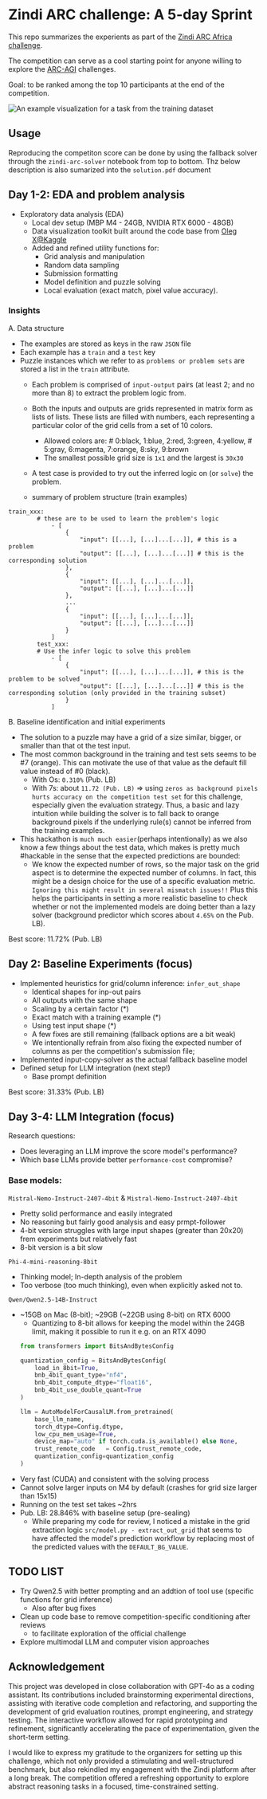 # Zindi ARC challenge: A 5-day Sprint
This repo summarizes the experients as part of the [Zindi ARC Africa challenge](https://zindi.africa/competitions/the-arc-challenge-africa).

The competition can serve as a cool starting point for anyone willing to explore the [ARC-AGI](https://arcprize.org/) challenges. 

Goal: to be ranked among the top 10 participants at the end of the competition.

![An example visualization for a task from the training dataset](imgs/train_0413.png
 "Optional Title")

 ## Usage
 Reproducing the competiton score can be done by using the fallback solver through the `zindi-arc-solver` notebook from top to bottom. Thz below description is also sumarized into the `solution.pdf` document

## Day 1-2: EDA and problem analysis
- Exploratory data analysis (EDA)
   - Local dev setup (MBP M4 - 24GB, NVIDIA RTX 6000 - 48GB)
   - Data visualization toolkit built around the code base from [Oleg X@Kaggle](https://www.kaggle.com/code/allegich/arc-agi-2025-starter-notebook-eda/notebook)
   - Added and refined utility functions for: 
      - Grid analysis and manipulation
      - Random data sampling
      - Submission formatting
      - Model definition and puzzle solving
      - Local evaluation (exact match, pixel value accuracy).

### Insights
A. Data structure
- The examples are stored as keys in the raw `JSON` file
- Each example has a `train` and a `test` key
- Puzzle instances which we refer to as `problems or problem sets` are stored a list in the `train` attribute. 
    - Each problem is comprised of `input-output` pairs (at least 2; and no more than 8) to extract the problem logic from.
    - Both the inputs and outputs are grids represented in matrix form as lists of lists. These lists are filled with numbers, each representing a particular color of the grid cells from a set of 10 colors.
        - Allowed colors are: # 0:black, 1:blue, 2:red, 3:green, 4:yellow, # 5:gray, 6:magenta, 7:orange, 8:sky, 9:brown
        - The smallest possible grid size is `1x1` and the largest is `30x30`

    - A test case is provided to try out the inferred logic on (or `solve`) the problem.
    - summary of problem structure (train examples)
  
```
train_xxx:
        # these are to be used to learn the problem's logic 
            - [
                {
                    "input": [[...], [...]...[...]], # this is a problem
                    "output": [[...], [...]...[...]] # this is the corresponding solution
                },
                {
                    "input": [[...], [...]...[...]], 
                    "output": [[...], [...]...[...]]
                },
                ...
                {
                    "input": [[...], [...]...[...]], 
                    "output": [[...], [...]...[...]]
                }
            ]
        test_xxx:
        # Use the infer logic to solve this problem
            - [
                {
                    "input": [[...], [...]...[...]], # this is the problem to be solved
                    "output": [[...], [...]...[...]] # this is the corresponding solution (only provided in the training subset)
                }
            ]            
```

B. Baseline identification and initial experiments
- The solution to a puzzle may have a grid of a size similar, bigger, or smaller than that ot the test input.
- The most common background in the training and test sets seems to be #7 (orange). This can motivate the use of that value as the default fill value instead of #0 (black).
    - With Os: `0.310%` (Pub. LB)
    - With 7s: about `11.72 (Pub. LB)` => using `zeros as background pixels hurts accuracy on the competition test set` for this challenge, especially given the evaluation strategy. Thus, a basic and lazy intuition while building the solver is to fall back to orange background pixels if the underlying rule(s) cannot be inferred from the training examples.
- This hackathon is `much much easier`(perhaps intentionally) as we also know a few things about the test data, which makes is pretty much #hackable in the sense that the expected predictions are bounded:
    -  We know the expected number of rows, so the major task on the grid aspect is to determine the expected number of columns. In fact, this might be a design choice for the use of a specific evaluation metric. `Ignoring this might result in several mismatch issues!!` Plus this helps the participants in setting a more realistic baseline to check whether or not the implemented models are doing better than a lazy solver (background predictor which scores about `4.65%` on the Pub. LB).

Best score: 11.72% (Pub. LB)

## Day 2: Baseline Experiments (focus)
- Implemented heuristics for grid/column inference: `infer_out_shape`
   - Identical shapes for inp-out pairs
   - All outputs with the same shape
   - Scaling by a certain factor (*)
   - Exact match with a training example (*)
   - Using test input shape (*)
   - A few fixes are still remaining (fallback options are a bit weak)
   - We intentionally refrain from also fixing the expected number of columns as per the competition's submission file;
- Implemented input-copy-solver as the actual fallback baseline model
- Defined setup for LLM integration (next step!)
   - Base prompt definition 
 
Best score: 31.33% (Pub. LB)

## Day 3-4: LLM Integration (focus)
Research questions: 
- Does leveraging an LLM improve the score model's performance?
- Which base LLMs provide better `performance-cost` compromise?

### Base models:

`Mistral-Nemo-Instruct-2407-4bit` & `Mistral-Nemo-Instruct-2407-4bit`
- Pretty solid performance and easily integrated
- No reasoning but fairly good analysis and easy prmpt-follower
- 4-bit version struggles with large input shapes (greater than 20x20) frem experiments but relatively fast
- 8-bit version is a bit slow 

`Phi-4-mini-reasoning-8bit`
- Thinking model; In-depth analysis of the problem
- Too verbose (too much thinking), even when explicitly asked not to.

`Qwen/Qwen2.5-14B-Instruct`
- ~15GB on Mac (8-bit); ~29GB (~22GB using 8-bit) on RTX 6000
    - Quantizing to 8-bit allows for keeping the model within the 24GB limit, making it possible to run it e.g. on an RTX 4090 
    ```python
    from transformers import BitsAndBytesConfig

    quantization_config = BitsAndBytesConfig(
        load_in_8bit=True,
        bnb_4bit_quant_type="nf4",
        bnb_4bit_compute_dtype="float16",
        bnb_4bit_use_double_quant=True
    )

    llm = AutoModelForCausalLM.from_pretrained(
        base_llm_name, 
        torch_dtype=Config.dtype,
        low_cpu_mem_usage=True,
        device_map="auto" if torch.cuda.is_available() else None,
        trust_remote_code   = Config.trust_remote_code,
        quantization_config=quantization_config
    )
    ```
- Very fast (CUDA) and consistent with the solving process
- Cannot solve larger inputs on M4 by default (crashes for grid size larger than 15x15)
- Running on the test set takes ~2hrs
- Pub. LB: 28.846% with baseline setup (pre-sealing)
    - While preparing my code for review, I noticed a mistake in the grid extraction logic `src/model.py - extract_out_grid` that seems to have affected the model's prediction workflow by replacing most of the predicted values with the `DEFAULT_BG_VALUE`.

## TODO LIST
- Try Qwen2.5 with better prompting and an addtion of tool use (specific functions for grid inference)
    - Also after bug fixes
- Clean up code base to remove competition-specific conditioning after reviews
    - to facilitate exploration of the official challenge
- Explore multimodal LLM and computer vision approaches 

## Acknowledgement
This project was developed in close collaboration with GPT-4o as a coding assistant. 
Its contributions included brainstorming experimental directions, assisting with iterative code completion and refactoring, and supporting the development of grid evaluation routines, prompt engineering, and strategy testing. 
The interactive workflow allowed for rapid prototyping and refinement, significantly accelerating the pace of experimentation, given the short-term setting.

I would like to express my gratitude to the organizers for setting up this challenge, which not only provided a stimulating and well-structured benchmark, but also rekindled my engagement with the Zindi platform after a long break. 
The competition offered a refreshing opportunity to explore abstract reasoning tasks in a focused, time-constrained setting.
